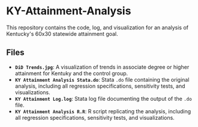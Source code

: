 # KY-Attainment-Analysis

This repository contains the code, log, and visualization for an analysis of Kentucky's 60x30 statewide attainment goal.

## Files

- **`DiD Trends.jpg`**: A visualization of trends in associate degree or higher attainment for Kentuky and the control group.
- **`KY Attainment Analysis Stata.do`**: Stata `.do` file containing the original analysis, including all regression specifications, sensitivity tests, and visualizations.
- **`KY Attainment Log.log`**: Stata log file documenting the output of the `.do` file.
- **`KY Attainment Analysis R.R`**: R script replicating the analysis, including all regression specifications, sensitivity tests, and visualizations.
